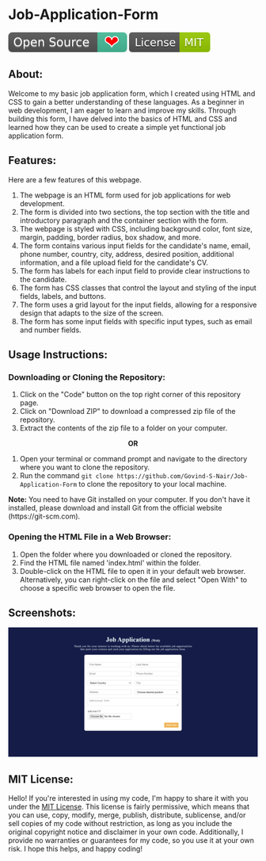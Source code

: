 # Job-Application-Form
<div align="left">
   <img src="https://github.com/Govind-S-Nair/Govind-S-Nair/blob/main/Badges/open-source.svg" alt="open-source"/>
   <img src="https://github.com/Govind-S-Nair/Govind-S-Nair/blob/main/Badges/License-MIT-green.svg" alt="open-source"/>
</div>

## About:
Welcome to my basic job application form, which I created using HTML and CSS to gain a better understanding of these languages. As a beginner in web development, I am eager to learn and improve my skills. Through building this form, I have delved into the basics of HTML and CSS and learned how they can be used to create a simple yet functional job application form.

## Features:
Here are a few features of this webpage.
1. The webpage is an HTML form used for job applications for web development.
2. The form is divided into two sections, the top section with the title and introductory paragraph and the container section with the form.
3. The webpage is styled with CSS, including background color, font size, margin, padding, border radius, box shadow, and more.
4. The form contains various input fields for the candidate's name, email, phone number, country, city, address, desired position, additional information, and a file upload field for the candidate's CV.
5. The form has labels for each input field to provide clear instructions to the candidate.
6. The form has CSS classes that control the layout and styling of the input fields, labels, and buttons.
7. The form uses a grid layout for the input fields, allowing for a responsive design that adapts to the size of the screen.
8. The form has some input fields with specific input types, such as email and number fields.

## Usage Instructions:

### Downloading or Cloning the Repository:
1. Click on the "Code" button on the top right corner of this repository page.
2. Click on "Download ZIP" to download a compressed zip file of the repository.
3. Extract the contents of the zip file to a folder on your computer.

<p align="center"><b> OR </b></p>

1. Open your terminal or command prompt and navigate to the directory where you want to clone the repository.
2. Run the command `git clone https://github.com/Govind-S-Nair/Job-Application-Form` to clone the repository to your local machine.
<p><b>Note:</b> You need to have Git installed on your computer. If you don't have it installed, please download and install Git from the official website (https://git-scm.com).</p>

### Opening the HTML File in a Web Browser:
1. Open the folder where you downloaded or cloned the repository.
2. Find the HTML file named 'index.html' within the folder.
3. Double-click on the HTML file to open it in your default web browser. Alternatively, you can right-click on the file and select "Open With" to choose a specific web browser to open the file.

## Screenshots:
<img src="https://github.com/Govind-S-Nair/Job-Application-Form/blob/main/images/Screenshot%2001.png" alt="Screenshot"/>

## MIT License: 
Hello! If you're interested in using my code, I'm happy to share it with you under the <a href="https://opensource.org/license/mit/">MIT License</a>. This license is fairly permissive, which means that you can use, copy, modify, merge, publish, distribute, sublicense, and/or sell copies of my code without restriction, as long as you include the original copyright notice and disclaimer in your own code. Additionally, I provide no warranties or guarantees for my code, so you use it at your own risk. I hope this helps, and happy coding!

